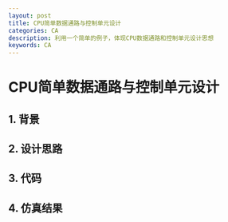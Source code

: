 ```yaml
---
layout: post
title: CPU简单数据通路与控制单元设计
categories: CA
description: 利用一个简单的例子，体现CPU数据通路和控制单元设计思想
keywords: CA
---
```


# CPU简单数据通路与控制单元设计

## 1. 背景

## 2. 设计思路

## 3. 代码

## 4. 仿真结果

